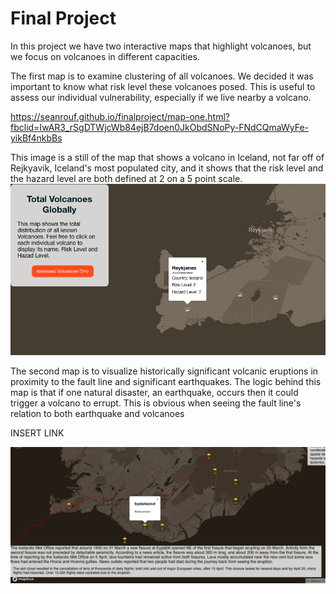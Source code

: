 # Final Project


In this project we have two interactive maps that highlight volcanoes, but we focus on volcanoes in different capacities. 


The first map is to examine clustering of all volcanoes. We decided it was important to know what risk level these volcanoes posed. This is useful to assess our individual vulnerability, especially if we live nearby a volcano. 

https://seanrouf.github.io/finalproject/map-one.html?fbclid=IwAR3_rSgDTWjcWb84ejB7doen0JkObdSNoPy-FNdCQmaWyFe-yikBf4nkbBs

This image is a still of the map that shows a volcano in Iceland, not far off of Rejkyavik, Iceland's most populated city, and it shows that the risk level and the hazard level are both defined at 2 on a 5 point scale. 
![alt text](https://raw.githubusercontent.com/UBC-GEOB472-Spring2020/ezizic-web/master/Risk.png "Logo Title Text 1")




The second map is to visualize historically significant volcanic eruptions in proximity to the fault line and significant earthquakes. The logic behind this map is that if one natural disaster, an earthquake, occurs then it could trigger a volcano to errupt. This is obvious when seeing the fault line's relation to both earthquake and volcanoes



 INSERT LINK
 
 
![alt text](https://raw.githubusercontent.com/UBC-GEOB472-Spring2020/ezizic-web/master/Earthquake_prox.png
 "Logo Title Text 1")




